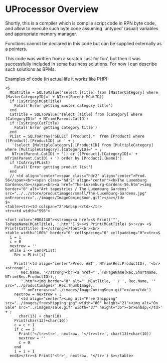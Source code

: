 UProcessor Overview
===================
Shortly, this is a compiler which is compile script code in RPN byte code, and allow to execute such byte code assuming ‘untyped’ (usual) variables and appropriate memory manager.

Functions cannot be declared in this code but can be supplied externally as a pointers.

This code was written from a scratch ‘just for fun’, but then it was successfully included in some business solutions. For now I can describe such solutions as BPMs.

Examples of code (in actual life it works like PHP):

```
<$
  MCatTitle = SQLToValue('select [Title] from [MasterCategory] where [MasterCategoryID]=' + NTrim(Parent.MCatID))
  if !IsString(MCatTitle)
    Fatal('Error getting master category title')
  end
  CatTitle = SQLToValue('select [Title] from [Category] where [CategoryID]=' + NTrim(Parent.CatID))
  if !IsString(CatTitle)
    Fatal('Error getting category title')
  end
  PList = SQLToArray('SELECT [Product].*  from [Product] where ([Product].[ProductID] in ' + ;
   '(select [MultipleCategory].[ProductID] from [MultipleCategory] where [MultipleCategory].[CategoryID]=' + ;
   NTrim(Parent.CatID) + ')) or ([Product].[CategoryID]=' + NTrim(Parent.CatID) + ') order by [Product].[Name]')
  if !IsArray(PList)
    Fatal('Error getting product list')
  end
  // <td align="center"><span class="hdr2" align="center">Prod. 56</span><br><span class="hdr2" align="center"><b>The Luxemburg Gardens</b></span><br><a href="The-Luxemburg-Gardens-56.htm"><img border="0" alt="Art tapestries / The Luxemburg Gardens" src="../../store/productimages/small/The-Luxemburg-Gardens.jpg" onError=src="../images/ImageComingSoon.gif"></a></td>
$>
<table><tr><td colspan="2">&nbsp;</td></tr>
<tr><td width="596">

<font color="#004148"><strong><a href=<$ Print('"', ToPageName(MCatTitle), '.htm"') $>><$ Print(MCatTitle) $>:</a> <$ Print(CatTitle) $></strong></font><br><br>
<table width="100%" border="0" cellspacing="0" cellpadding="0"><tr><$
  i = 1
  c = 0
  nextrow = ''
  while i <= Len(PList)
    Rec = PList[i] 

    Print('<td align="center">Prod. #BT', NTrim(Rec.ProductID), '<br><strong>',;
       Rec.Name, '</strong><br><a href="', ToPageName(Rec.ShortName, NTrim(Rec.ProductID)),;
       '.htm"><img border="0" alt="',MCatTitle, ' / ', Rec.Name, '" src="../productimages/',Rec.ThumbImage,;
       '" onError=src="../images/ImageComingSoon.gif"></a></td>')
    nextrow = nextrow + ;
      '<td align="center"><img alt="Free Shipping" src="../images/freeshipping.jpg" width="80" height="21"><img alt="On Sale" src="../images/sale.gif" width="37" height="35"><br>&nbsp;</td>' + ;
      char(13) + char(10)
    Print(char(13)+char(10))
    c = c + 1
    if c == 3
      Print('</tr><tr>', nextrow, '</tr><tr>', char(13)+char(10))
      nextrow = ''
      c = 0
    end
    i = i + 1
  end$></tr><$ Print('<tr>', nextrow, '</tr>') $></table>
```




